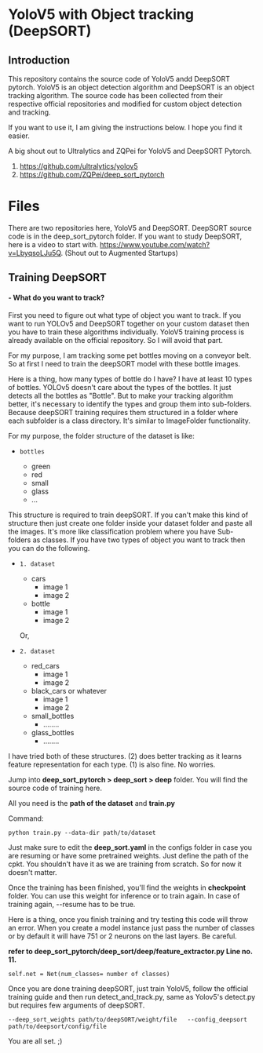 # YoloV5 with Object tracking (DeepSORT)

## Introduction
This repository contains the source code of YoloV5 andd DeepSORT pytorch. YoloV5 is an object detection algorithm and DeepSORT is an object tracking algorithm. The source code has been collected from their respective official repositories and modified for custom object detection and tracking. 

If you want to use it, I am giving the instructions below. I hope you find it easier.

A big shout out to Ultralytics and  ZQPei for YoloV5 and DeepSORT Pytorch.
1. https://github.com/ultralytics/yolov5
2. https://github.com/ZQPei/deep_sort_pytorch




# Files

There are two repositories here, YoloV5 and DeepSORT. DeepSORT source code is in the deep_sort_pytorch folder. If you want to study DeepSORT, here is a video to start with. https://www.youtube.com/watch?v=LbyqsoLJu5Q. (Shout out to Augmented Startups)



## Training DeepSORT
#### - What do you want to track?
First you need to figure out what type of object you want to track. If you want to run YOLOv5 and DeepSORT together on your custom dataset then you have to train these algorithms individually. YoloV5 training process is already available on the official repository. So I will avoid that part.

For my purpose, I am tracking some pet bottles moving on a conveyor belt. So at first I need to train the deepSORT model with these bottle images. 

Here is a thing, how many types of bottle do I have? I have at least 10 types of bottles. YOLOv5 doesn't care about the types of the bottles. It just detects all the bottles as "Bottle". But to make your tracking algorithm better, it's necessary to identify the types and group them into sub-folders. Because deepSORT training requires them structured in a folder where each subfolder is a class directory. It's similar to ImageFolder functionality.


For my purpose, the folder structure of the dataset is like:
-     bottles
	* green
	* red
	* small
	* glass
	* ...
	
	
This structure is required to train deepSORT. If you can't make this kind of structure then just create one folder inside your dataset folder and paste all the images. It's more like classification problem where you have Sub-folders as classes. If you have two types of object you want to track then you can do the following.
-     1. dataset
	* cars
		- image 1
		- image 2
	* bottle
		- image 1
		- image 2
	
	Or,
-     2. dataset
	* red_cars
		- image 1
		- image 2
	* black_cars or whatever
		- image 1
		- image 2
	* small_bottles
		- ........
	* glass_bottles
		- ........

I have tried both of these structures. (2) does better tracking as it learns feature representation for each type. (1) is also fine. No worries.  

Jump into **deep_sort_pytorch > deep_sort > deep** folder. You will find the source code of training here. 

All you need is the **path of the dataset** and **train.py**

Command:
```
python train.py --data-dir path/to/dataset 
```
Just make sure to edit the **deep_sort.yaml** in the configs folder in case you are resuming or have some pretrained weights. Just define the path of the cpkt. You shouldn't have it as we are training from scratch. So for now it doesn't matter.

Once the training has been finished, you'll find the weights in **checkpoint** folder. You can use this weight for inference or to train again. In case of training again, --resume has to be true. 


Here is a thing, once you finish training and try testing this code will throw an error. When you create a model instance just pass the number of classes or by default it will have 751 or 2 neurons on the last layers. Be careful.

**refer to deep_sort_pytorch/deep_sort/deep/feature_extractor.py Line no. 11.**
```
self.net = Net(num_classes= number of classes)
```

Once you are done training deepSORT, just train YoloV5, follow the official training guide and then run detect_and_track.py, same as Yolov5's detect.py but requires few arguments of deepSORT. 
```
--deep_sort_weights path/to/deepSORT/weight/file   --config_deepsort path/to/deepsort/config/file
```
You are all set. ;)
